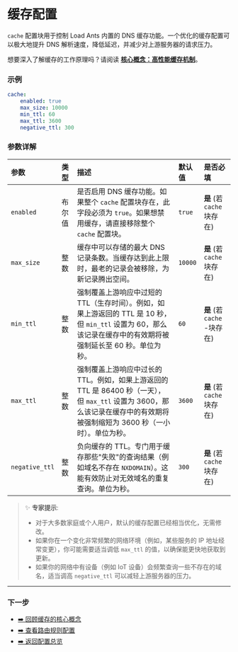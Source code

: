 # 缓存配置

`cache` 配置块用于控制 Load Ants 内置的 DNS 缓存功能。一个优化的缓存配置可以极大地提升 DNS 解析速度，降低延迟，并减少对上游服务器的请求压力。

想要深入了解缓存的工作原理吗？请阅读 [**核心概念：高性能缓存机制**](../concepts/caching.md)。

### 示例

```yaml
cache:
    enabled: true
    max_size: 10000
    min_ttl: 60
    max_ttl: 3600
    negative_ttl: 300
```

### 参数详解

| 参数           | 类型   | 描述                                                                                                                                                                         | 默认值  | 是否必填                    |
| :------------- | :----- | :--------------------------------------------------------------------------------------------------------------------------------------------------------------------------- | :------ | :-------------------------- |
| `enabled`      | 布尔值 | 是否启用 DNS 缓存功能。如果整个 `cache` 配置块存在，此字段必须为 `true`。如果想禁用缓存，请直接移除整个 `cache` 配置块。                                                     | `true`  | **是** (若 `cache` 块存在)  |
| `max_size`     | 整数   | 缓存中可以存储的最大 DNS 记录条数。当缓存达到此上限时，最老的记录会被移除，为新记录腾出空间。                                                                                | `10000` | **是** (若 `cache` 块存在)  |
| `min_ttl`      | 整数   | 强制覆盖上游响应中过短的 TTL（生存时间）。例如，如果上游返回的 TTL 是 10 秒，但 `min_ttl` 设置为 60，那么该记录在缓存中的有效期将被强制延长至 60 秒。单位为秒。              | `60`    | **是** (若 `cache` -块存在) |
| `max_ttl`      | 整数   | 强制覆盖上游响应中过长的 TTL。例如，如果上游返回的 TTL 是 86400 秒（一天），但 `max_ttl` 设置为 3600，那么该记录在缓存中的有效期将被强制缩短为 3600 秒（一小时）。单位为秒。 | `3600`  | **是** (若 `cache` 块存在)  |
| `negative_ttl` | 整数   | 负向缓存的 TTL。专门用于缓存那些"失败"的查询结果（例如域名不存在 `NXDOMAIN`）。这能有效防止对无效域名的重复查询。单位为秒。                                                  | `300`   | **是** (若 `cache` 块存在)  |

> ✨ **专家提示**:
>
> -   对于大多数家庭或个人用户，默认的缓存配置已经相当优化，无需修改。
> -   如果你在一个变化非常频繁的网络环境（例如，某些服务的 IP 地址经常变更），你可能需要适当调低 `max_ttl` 的值，以确保能更快地获取到更新。
> -   如果你的网络中有设备（例如 IoT 设备）会频繁查询一些不存在的域名，适当调高 `negative_ttl` 可以减轻上游服务器的压力。

---

### 下一步

-   [➡️ 回顾缓存的核心概念](../concepts/caching.md)
-   [➡️ 查看路由规则配置](./routing-rules.md)
-   [➡️ 返回配置总览](./index.md)
